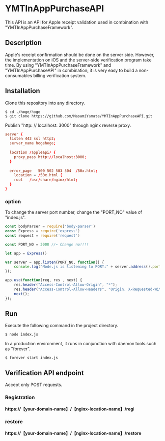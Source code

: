 # YMTInAppPurchaseAPI
This API is an API for Apple receipt validation used in combination with "YMTInAppPurchaseFramework".

## Description
Apple's receipt confirmation should be done on the server side.
However, the implementation on iOS and the server-side verification program take time.
By using "YMTInAppPurchaseFramework" and "YMTInAppPurchaseAPI" in combination, it is very easy to build a non-consumables billing verification system.

## Installation
Clone this repository into any directory.

```
$ cd ./hoge/hoge
$ git clone https://github.com/MasamiYamate/YMTInAppPurchaseAPI.git
```

Publish "http: // localhost: 3000" through nginx reverse proxy.

```default.conf
server {
  listen 443 ssl http2;
  server_name hogehoge;
  
  location /appleapi/ {
    proxy_pass http://localhost:3000;
  }
  
  error_page   500 502 503 504  /50x.html;
    location = /50x.html {
    root   /usr/share/nginx/html;
  }  
}
```

### option
To change the server port number, change the "PORT_NO" value of "index.js".

```index.js
const bodyParser = require('body-parser')
const Express = require('express')
const request = require('request')

const PORT_NO = 3000 //← Change no!!!!

let app = Express()

var server = app.listen(PORT_NO, function() {
    console.log("Node.js is listening to PORT:" + server.address().port);
});

app.use(function(req, res , next) {
	res.header("Access-Control-Allow-Origin", "*");
	res.header("Access-Control-Allow-Headers", "Origin, X-Requested-With, Content-Type, Accept");
	next();
});
```

## Run
Execute the following command in the project directory.

```
$ node index.js
```

In a production environment, it runs in conjunction with daemon tools such as "forever".

```
$ forever start index.js
```

## Verification API endpoint
Accept only POST requests.

### Registration
**https://【your-domain-name】/【nginx-location-name】/regi**

### restore
**https://【your-domain-name】/【nginx-location-name】/restore**
